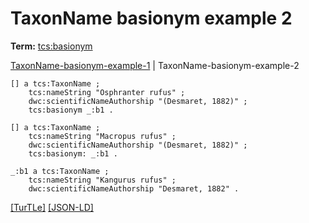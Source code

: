 # TaxonName basionym example 2


**Term:** [tcs:basionym](../terms/#tcs_basionym)

[TaxonName-basionym-example-1](./TaxonName-basionym-example-1.html) | TaxonName-basionym-example-2
```turtle
[] a tcs:TaxonName ;
    tcs:nameString "Osphranter rufus" ;
    dwc:scientificNameAuthorship "(Desmaret, 1882)" ;
    tcs:basionym _:b1 .

[] a tcs:TaxonName ;
    tcs:nameString "Macropus rufus" ;
    dwc:scientificNameAuthorship "(Desmaret, 1882)" ;
    tcs:basionym: _:b1 .

_:b1 a tcs:TaxonName ;
    tcs:nameString "Kangurus rufus" ;
    dwc:scientificNameAuthorship "Desmaret, 1882" .
```

[&#91;TurTLe&#93;](https://github.com/tdwg/tcs2/blob/master/examples/TaxonName-basionym-example-2.ttl)&nbsp;[&#91;JSON-LD&#93;](https://github.com/tdwg/tcs2/blob/master/examples/TaxonName-basionym-example-2.jsonld)


